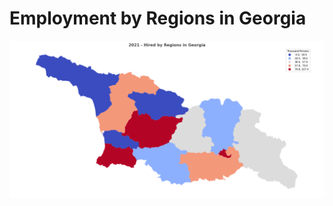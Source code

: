 # Employment by Regions in Georgia

![Map of Employment](https://raw.githubusercontent.com/sentinel-1/employment_map_Georgia/master/map.png "Map of employment by regions in Georgia")

